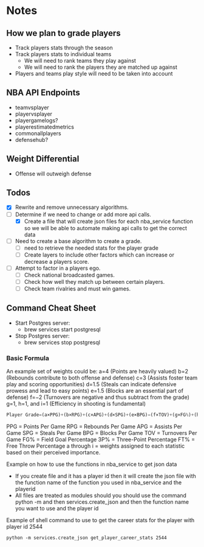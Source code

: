 # Notes

## How we plan to grade players

- Track players stats through the season
- Track players stats to individual teams
  - We will need to rank teams they play against
  - We will need to rank the players they are matched up against
- Players and teams play style will need to be taken into account

## NBA API Endpoints

- teamvsplayer
- playervsplayer
- playergamelogs?
- playerestimatedmetrics
- commonallplayers
- defensehub?

## Weight Differential

- Offense will outweigh defense

## Todos

- [x] Rewrite and remove unnecessary algorithms.
- [ ] Determine if we need to change or add more api calls.
  - [x] Create a file that will create json files for each nba_service function so we will be able to automate making api calls to get the correct data

- [ ] Need to create a base algorithm to create a grade.
  - [ ] need to retrieve the needed stats for the player grade
  - [ ] Create layers to include other factors which can increase or decrease a players score.

- [ ] Attempt to factor in a players ego.
  - [ ] Check national broadcasted games.
  - [ ] Check how well they match up between certain players.
  - [ ] Check team rivalries and must win games.

## Command Cheat Sheet

- Start Postgres server:
  - brew services start postgresql
- Stop Postgres server:
  - brew services stop postgresql

### Basic Formula

An example set of weights could be:
a=4 (Points are heavily valued)
b=2 (Rebounds contribute to both offense and defense)
c=3 (Assists foster team play and scoring opportunities)
d=1.5 (Steals can indicate defensive prowess and lead to easy points)
e=1.5 (Blocks are an essential part of defense)
f=−2 (Turnovers are negative and thus subtract from the grade)
g=1, h=1, and i=1 (Efficiency in shooting is fundamental)

```python
Player Grade=(a×PPG)+(b×RPG)+(c×APG)+(d×SPG)+(e×BPG)−(f×TOV)+(g×FG%)+(h×3P%)+(i×FT%)
```

PPG = Points Per Game
RPG = Rebounds Per Game
APG = Assists Per Game
SPG = Steals Per Game
BPG = Blocks Per Game
TOV = Turnovers Per Game
FG% = Field Goal Percentage
3P% = Three-Point Percentage
FT% = Free Throw Percentage
a through i = weights assigned to each statistic based on their perceived importance.

Example on how to use the functions in nba_service to get json data

- If you create file and it has a player id then it will create the json file with the function name of the function you used in nba_service and the playerid
- All files are treated as modules should you should use the command python -m and then services.create_json and then the function name you want to use and the player id

Example of shell command to use to get the career stats for the player with player id 2544

```shell
python -m services.create_json get_player_career_stats 2544
```
